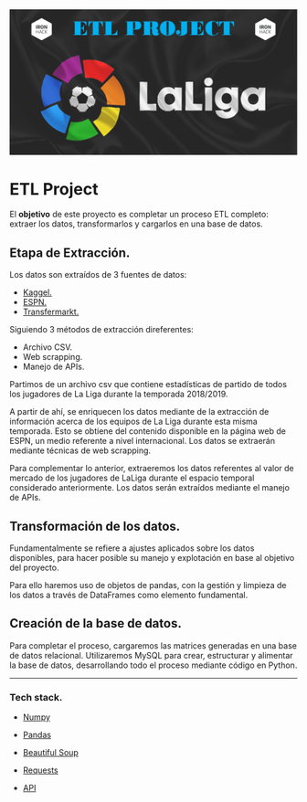 <img src= "images/Portada_ETL_2.png">



# ETL Project

El **objetivo** de este proyecto es completar un proceso ETL completo: extraer los datos, transformarlos y cargarlos en una base de datos.

## Etapa de Extracción.

Los datos son extraídos de 3 fuentes de datos:
    
- [Kaggel.](https://www.kaggle.com/thegreatcoder/laliga-player-stats)
- [ESPN.](https://www.espn.com/soccer/standings/_/league/ESP.1/season/2018)
- [Transfermarkt.](https://www.transfermarkt.com/laliga/startseite/wettbewerb/ES1/plus/?saison_id=2018)

Siguiendo 3 métodos de extracción direferentes:

- Archivo CSV.
- Web scrapping.
- Manejo de APIs.

Partimos de un archivo csv que contiene estadísticas de partido de todos los jugadores de La Liga durante la temporada 2018/2019. 

A partir de ahí, se enriquecen los datos mediante de la extracción de información acerca de los equipos de La Liga durante esta misma temporada. Esto se obtiene del contenido disponible en la página web de ESPN, un medio referente a nivel internacional. Los datos se extraerán mediante técnicas de web scrapping.

Para complementar lo anterior, extraeremos los datos referentes al valor de mercado de los jugadores de LaLiga durante el espacio temporal considerado anteriormente. Los datos serán extraídos mediante el manejo de APIs.


## Transformación de los datos.

Fundamentalmente se refiere a ajustes aplicados sobre los datos disponibles, para hacer posible su manejo y explotación en base al objetivo del proyecto.

Para ello haremos uso de objetos de pandas, con la gestión y limpieza de los datos a través de DataFrames como elemento fundamental.


## Creación de la base de datos.

Para completar el proceso, cargaremos las matrices generadas en una base de datos relacional. Utilizaremos MySQL para crear, estructurar y alimentar la base de datos, desarrollando todo el proceso mediante código en Python.


-------


### Tech stack.
- [Numpy](https://numpy.org/)
- [Pandas](https://pandas.pydata.org/)

- [Beautiful Soup](https://beautiful-soup-4.readthedocs.io/en/latest/#)
- [Requests](https://docs.python-requests.org/en/latest/#)
- [API](https://apify.com/petr_cermak/transfermarkt#features)